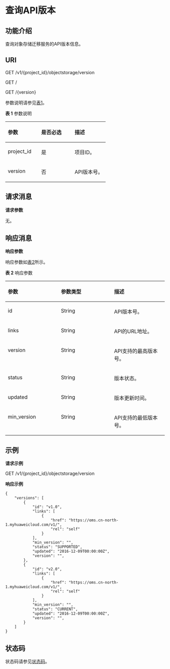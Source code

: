 # 查询API版本<a name="ZH-CN_TOPIC_0126410616"></a>

## 功能介绍<a name="section21679321"></a>

查询对象存储迁移服务的API版本信息。

## URI<a name="section60896162"></a>

GET /v1/\{project\_id\}/objectstorage/version

GET /

GET /\{version\}

参数说明请参见[表1](#table48602288)。

**表 1**  参数说明

<a name="table48602288"></a>
<table><thead align="left"><tr id="row53442317"><th class="cellrowborder" valign="top" width="33.33333333333333%" id="mcps1.2.4.1.1"><p id="p33860402"><a name="p33860402"></a><a name="p33860402"></a>参数</p>
</th>
<th class="cellrowborder" valign="top" width="33.33333333333333%" id="mcps1.2.4.1.2"><p id="p58338056"><a name="p58338056"></a><a name="p58338056"></a>是否必选</p>
</th>
<th class="cellrowborder" valign="top" width="33.33333333333333%" id="mcps1.2.4.1.3"><p id="p27762102"><a name="p27762102"></a><a name="p27762102"></a>描述</p>
</th>
</tr>
</thead>
<tbody><tr id="row34137829"><td class="cellrowborder" valign="top" width="33.33333333333333%" headers="mcps1.2.4.1.1 "><p id="p13700797"><a name="p13700797"></a><a name="p13700797"></a>project_id</p>
</td>
<td class="cellrowborder" valign="top" width="33.33333333333333%" headers="mcps1.2.4.1.2 "><p id="p14131123114107"><a name="p14131123114107"></a><a name="p14131123114107"></a>是</p>
</td>
<td class="cellrowborder" valign="top" width="33.33333333333333%" headers="mcps1.2.4.1.3 "><p id="p109055560105"><a name="p109055560105"></a><a name="p109055560105"></a>项目ID。</p>
</td>
</tr>
<tr id="row1965181018116"><td class="cellrowborder" valign="top" width="33.33333333333333%" headers="mcps1.2.4.1.1 "><p id="p176541020112"><a name="p176541020112"></a><a name="p176541020112"></a>version</p>
</td>
<td class="cellrowborder" valign="top" width="33.33333333333333%" headers="mcps1.2.4.1.2 "><p id="p15661110121111"><a name="p15661110121111"></a><a name="p15661110121111"></a>否</p>
</td>
<td class="cellrowborder" valign="top" width="33.33333333333333%" headers="mcps1.2.4.1.3 "><p id="p0661910141113"><a name="p0661910141113"></a><a name="p0661910141113"></a>API版本号。</p>
</td>
</tr>
</tbody>
</table>

## 请求消息<a name="section34343508"></a>

**请求参数**

无。

## 响应消息<a name="section40656116"></a>

**响应参数**

响应参数如[表2](#table9555503)所示。

**表 2**  响应参数

<a name="table9555503"></a>
<table><thead align="left"><tr id="row55898385"><th class="cellrowborder" valign="top" width="33.33333333333333%" id="mcps1.2.4.1.1"><p id="p31475357"><a name="p31475357"></a><a name="p31475357"></a>参数</p>
</th>
<th class="cellrowborder" valign="top" width="33.33333333333333%" id="mcps1.2.4.1.2"><p id="p66476022"><a name="p66476022"></a><a name="p66476022"></a>参数类型</p>
</th>
<th class="cellrowborder" valign="top" width="33.33333333333333%" id="mcps1.2.4.1.3"><p id="p8676909"><a name="p8676909"></a><a name="p8676909"></a>描述</p>
</th>
</tr>
</thead>
<tbody><tr id="row31741019"><td class="cellrowborder" valign="top" width="33.33333333333333%" headers="mcps1.2.4.1.1 "><p id="p20885750"><a name="p20885750"></a><a name="p20885750"></a>id</p>
</td>
<td class="cellrowborder" valign="top" width="33.33333333333333%" headers="mcps1.2.4.1.2 "><p id="p14024165"><a name="p14024165"></a><a name="p14024165"></a>String</p>
</td>
<td class="cellrowborder" valign="top" width="33.33333333333333%" headers="mcps1.2.4.1.3 "><p id="p6296289"><a name="p6296289"></a><a name="p6296289"></a>API版本号。</p>
</td>
</tr>
<tr id="row56666602"><td class="cellrowborder" valign="top" width="33.33333333333333%" headers="mcps1.2.4.1.1 "><p id="p26592044"><a name="p26592044"></a><a name="p26592044"></a>links</p>
</td>
<td class="cellrowborder" valign="top" width="33.33333333333333%" headers="mcps1.2.4.1.2 "><p id="p6471942"><a name="p6471942"></a><a name="p6471942"></a>String</p>
</td>
<td class="cellrowborder" valign="top" width="33.33333333333333%" headers="mcps1.2.4.1.3 "><p id="p49614245"><a name="p49614245"></a><a name="p49614245"></a>API的URL地址。</p>
</td>
</tr>
<tr id="row43875021"><td class="cellrowborder" valign="top" width="33.33333333333333%" headers="mcps1.2.4.1.1 "><p id="p64215808"><a name="p64215808"></a><a name="p64215808"></a>version</p>
</td>
<td class="cellrowborder" valign="top" width="33.33333333333333%" headers="mcps1.2.4.1.2 "><p id="p34097968"><a name="p34097968"></a><a name="p34097968"></a>String</p>
</td>
<td class="cellrowborder" valign="top" width="33.33333333333333%" headers="mcps1.2.4.1.3 "><p id="p42925989"><a name="p42925989"></a><a name="p42925989"></a>API支持的最高版本号。</p>
</td>
</tr>
<tr id="row50789581"><td class="cellrowborder" valign="top" width="33.33333333333333%" headers="mcps1.2.4.1.1 "><p id="p20315403"><a name="p20315403"></a><a name="p20315403"></a>status</p>
</td>
<td class="cellrowborder" valign="top" width="33.33333333333333%" headers="mcps1.2.4.1.2 "><p id="p34934986"><a name="p34934986"></a><a name="p34934986"></a>String</p>
</td>
<td class="cellrowborder" valign="top" width="33.33333333333333%" headers="mcps1.2.4.1.3 "><p id="p31678442"><a name="p31678442"></a><a name="p31678442"></a>版本状态。</p>
</td>
</tr>
<tr id="row16670523"><td class="cellrowborder" valign="top" width="33.33333333333333%" headers="mcps1.2.4.1.1 "><p id="p8135151"><a name="p8135151"></a><a name="p8135151"></a>updated</p>
</td>
<td class="cellrowborder" valign="top" width="33.33333333333333%" headers="mcps1.2.4.1.2 "><p id="p54967495"><a name="p54967495"></a><a name="p54967495"></a>String</p>
</td>
<td class="cellrowborder" valign="top" width="33.33333333333333%" headers="mcps1.2.4.1.3 "><p id="p65812741"><a name="p65812741"></a><a name="p65812741"></a>版本更新时间。</p>
</td>
</tr>
<tr id="row94291718693"><td class="cellrowborder" valign="top" width="33.33333333333333%" headers="mcps1.2.4.1.1 "><p id="p05198251690"><a name="p05198251690"></a><a name="p05198251690"></a>min_version</p>
</td>
<td class="cellrowborder" valign="top" width="33.33333333333333%" headers="mcps1.2.4.1.2 "><p id="p165198251596"><a name="p165198251596"></a><a name="p165198251596"></a>String</p>
</td>
<td class="cellrowborder" valign="top" width="33.33333333333333%" headers="mcps1.2.4.1.3 "><p id="p2519125395"><a name="p2519125395"></a><a name="p2519125395"></a>API支持的最低版本号。</p>
</td>
</tr>
</tbody>
</table>

## 示例<a name="section30360724"></a>

**请求示例**

GET /v1/\{project\_id\}/objectstorage/version

**响应示例**

```
{
    "versions": [
        {
            "id": "v1.0",
            "links": [
                {
                    "href": "https://oms.cn-north-1.myhuaweicloud.com/v1/",
                    "rel": "self"
                }
            ],
            "min_version": "",
            "status": "SUPPORTED",
            "updated": "2016-12-09T00:00:00Z",
            "version": "",
        },
        {
            "id": "v2.0",
            "links": [
                {
                    "href": "https://oms.cn-north-1.myhuaweicloud.com/v1/",
                    "rel": "self"
                }
            ],
            "min_version": "",
            "status": "CURRENT",
            "updated": "2016-12-09T00:00:00Z",
            "version": "",
        }
    ]
}
```

## 状态码<a name="section43299552"></a>

状态码请参见[状态码](状态码.md)。

